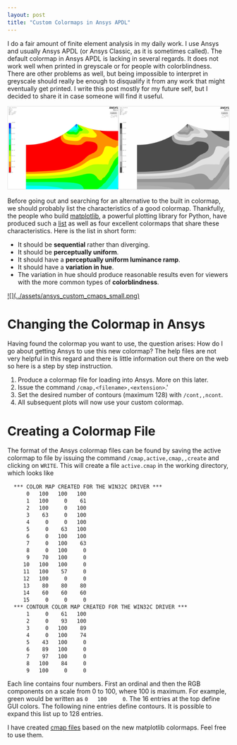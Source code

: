 ```yaml
---
layout: post
title: "Custom Colormaps in Ansys APDL"
---
```


I do a fair amount of finite element analysis in my daily work. I use Ansys and usually Ansys APDL (or Ansys Classic, as it is sometimes called). The default colormap in Ansys APDL is lacking in several regards. It does not work well when printed in greyscale or for people with colorblindness. There are other problems as well, but being impossible to interpret in greyscale should really be enough to disqualify it from any work that might eventually get printed. I write this post mostly for my future self, but I decided to share it in case someone will find it useful.

![](../assets/ansys_greyscale.png)

Before going out and searching for an alternative to the built in colormap, we should probably list the characteristics of a good colormap. Thankfully, the people who build [matplotlib](http://matplotlib.org), a powerful plotting library for Python, have produced such a [list](http://matplotlib.org/devel/color_changes.html?highlight=colormap#default-heat-map-colormap) as well as four excellent colormaps that share these characteristics. Here is the list in short form:

* It should be **sequential** rather than diverging.
* It should be **perceptually uniform**.
* It should have a **perceptually uniform luminance ramp**.
* It should have a **variation in hue**.
* The variation in hue should produce reasonable results even for viewers with the more common types of **colorblindness**.

<a href="../assets/ansys_custom_cmaps_full.png" title="Click to view higher resolution">
![](../assets/ansys_custom_cmaps_small.png)</a>

# Changing the Colormap in Ansys

Having found the colormap you want to use, the question arises: How do I go about getting Ansys to use this new colormap? The help files are not very helpful in this regard and there is little information out there on the web so here is a step by step instruction.

1. Produce a colormap file for loading into Ansys. More on this later.
2. Issue the command `/cmap,<filename>,<extension>`.'
3. Set the desired number of contours (maximum 128) with `/cont,,ncont`.
4. All subsequent plots will now use your custom colormap.

# Creating a Colormap File

The format of the Ansys colormap files can be found by saving the active colormap to file by issuing the command `/cmap,active,cmap,,create` and clicking on `WRITE`. This will create a file `active.cmap` in the working directory, which looks like
```
  *** COLOR MAP CREATED FOR THE WIN32C DRIVER ***
      0   100   100   100
      1   100     0    61
      2   100     0   100
      3    63     0   100
      4     0     0   100
      5     0    63   100
      6     0   100   100
      7     0   100    63
      8     0   100     0
      9    70   100     0
     10   100   100     0
     11   100    57     0
     12   100     0     0
     13    80    80    80
     14    60    60    60
     15     0     0     0
  *** CONTOUR COLOR MAP CREATED FOR THE WIN32C DRIVER ***
      1     0    61   100
      2     0    93   100
      3     0   100    89
      4     0   100    74
      5    43   100     0
      6    89   100     0
      7    97   100     0
      8   100    84     0
      9   100     0     0

```
Each line contains four numbers. First an ordinal and then the RGB components on a scale from 0 to 100, where 100 is maximum. For example, green would be written as `0   100     0`. The 16 entries at the top define GUI colors. The following nine entries define contours. It is possible to expand this list up to 128 entries.

I have created [cmap files](../assets/cmaps.zip) based on the new matplotlib colormaps. Feel free to use them.
